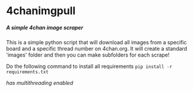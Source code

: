# 4chanimgpull 
##### A simple 4chan image scraper
This is a simple python script that will download all images from a specific board and a specific thread number on 4chan.org. It will create a standard 'images' folder and then you can make subfolders for each scrape!

Do the following command to install all requirements
```pip install -r requirements.txt```

*has multithreading enabled*
